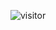![visitor](https://github.com/AsadovIbrahim/VisitorPattern/assets/127614295/ad0c08ac-5523-4013-8756-34ac8abf1fd5)
